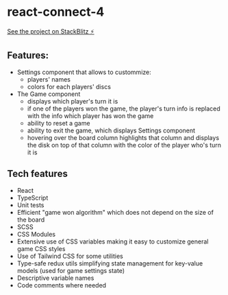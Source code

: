 # react-connect-4

[See the project on StackBlitz ⚡️](https://stackblitz.com/~/github.com/DmitryEfimenko/react-connect-4)

## Features:
* Settings component that allows to custommize:
  * players' names
  * colors for each players' discs
* The Game component
  * displays which player's turn it is
  * if one of the players won the game, the player's turn info is replaced with the info which player has won the game
  * ability to reset a game
  * ability to exit the game, which displays Settings component
  * hovering over the board column highlights that column and displays the disk on top of that column with the color of the player who's turn it is

## Tech features
* React
* TypeScript
* Unit tests
* Efficient "game won algorithm" which does not depend on the size of the board
* SCSS
* CSS Modules
* Extensive use of CSS variables making it easy to customize general game CSS styles
* Use of Tailwind CSS for some utilities
* Type-safe redux utils simplifying state management for key-value models (used for game settings state)
* Descriptive variable names
* Code comments where needed


